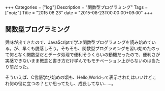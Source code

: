 +++
Categories = ["log"]
Description = "関数型プログラミング"
Tags = ["noiz"]
Title = "2015 08 23"
date = "2015-08-23T00:00:00+09:00"
+++

## 関数型プログラミング
興味が出てきたので、JavaScriptで学ぶ関数型プログラミングを読み始めている。が、早くも脱落しそう。そもそも、関数型プログラミングを習い始めたのって何となく関数型だとデータ処理で便利そうくらいの動機だったので、便利さが実感できないまま概念と書き方だけ学んでもモチベーション上がらないのは当たり前だった。

そういえば、C言語学び始めの頃も、Hello,Worldって表示されたはいいけどこれ何の役に立つの？とか思ってたし、成長してない……。